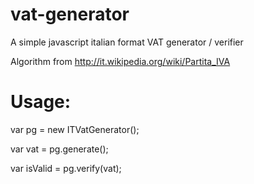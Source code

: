 # vat-generator
A simple javascript italian format VAT generator / verifier


Algorithm from http://it.wikipedia.org/wiki/Partita_IVA

# Usage:

var pg = new ITVatGenerator();

var vat = pg.generate();

var isValid = pg.verify(vat);
